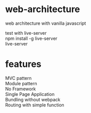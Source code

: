 # web-architecture

web architecture with vanilla javascript

test with live-server  
npm install -g live-server  
live-server

# features

MVC pattern  
Module pattern  
No Framework  
Single Page Application  
Bundling without webpack  
Routing with simple function
